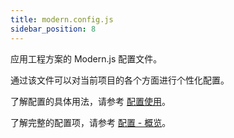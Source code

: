 ```yaml
---
title: modern.config.js
sidebar_position: 8
---
```


应用工程方案的 Modern.js 配置文件。

通过该文件可以对当前项目的各个方面进行个性化配置。

了解配置的具体用法，请参考 [配置使用](/docs/apis/config/usage)。

了解完整的配置项，请参考 [配置 - 概览](/docs/apis/config/overview)。
